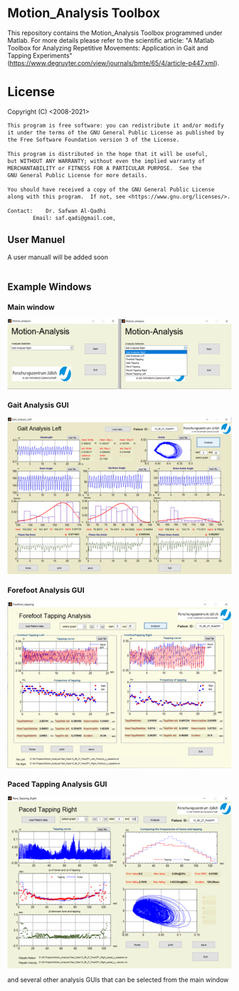 # Motion_Analysis Toolbox
This repository contains the Motion_Analysis Toolbox programmed under Matlab. For more details please refer to the scientific article: "A Matlab Toolbox for Analyzing Repetitive Movements: Application in Gait and Tapping Experiments" (https://www.degruyter.com/view/journals/bmte/65/4/article-p447.xml).


# License
<The Motion_Analysis Toolbox >
    Copyright (C) <2008-2021>  <Dr. Safwan Al-Qadhi>

    This program is free software: you can redistribute it and/or modify
    it under the terms of the GNU General Public License as published by
    the Free Software Foundation version 3 of the License.

    This program is distributed in the hope that it will be useful,
    but WITHOUT ANY WARRANTY; without even the implied warranty of
    MERCHANTABILITY or FITNESS FOR A PARTICULAR PURPOSE.  See the
    GNU General Public License for more details.

    You should have received a copy of the GNU General Public License
    along with this program.  If not, see <https://www.gnu.org/licenses/>.

	Contact:	Dr. Safwan Al-Qadhi
			Email: saf.qadi@gmail.com, 
  
  
  ## User Manuel
 A user manuall will be added soon
<br />
<br />
	
	
## Example Windows

### Main window
	
![GitHub Logo](Readme_images/MainWindow.png)
	
### Gait Analysis GUI
![GitHub Logo](Readme_images/Gait_Analysis_window.png)
	
### Forefoot Analysis GUI
![GitHub Logo](Readme_images/Forefoot_tapping_window.png)
	
### Paced Tapping Analysis GUI
![GitHub Logo](Readme_images/Paced_tapping_window.png)
	
and several other analysis GUIs that can be selected from the main window

			
